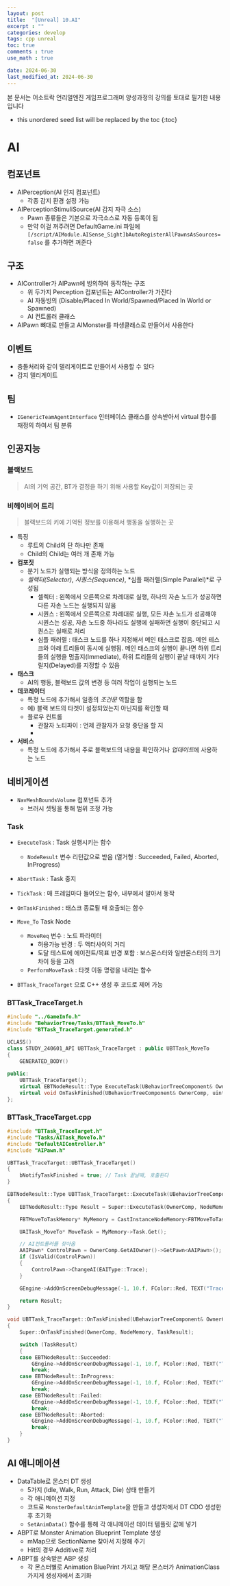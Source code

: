 ```yaml
---
layout: post
title:  "[Unreal] 10.AI"
excerpt : ""
categories: develop
tags: cpp unreal
toc: true
comments : true
use_math : true

date: 2024-06-30
last_modified_at: 2024-06-30
---
```

> <span style="font-size: 80%">
본 문서는 어소트락 언리얼엔진 게임프로그래머 양성과정의 강의를 토대로 필기한 내용입니다 </span>

<!--more-->

* this unordered seed list will be replaced by the toc
{:toc}

# AI

## 컴포넌트
- AIPerception(AI 인지 컴포넌트)
  - 각종 감지 환경 설정 가능
- AIPerceptionStimuliSource(AI 감지 자극 소스)
  - Pawn 종류들은 기본으로 자극소스로 자동 등록이 됨
  - 만약 이걸 꺼주려면 DefaultGame.ini 파일에 `[/script/AIModule.AISense_Sight]bAutoRegisterAllPawnsAsSources=false` 	를 추가하면 꺼준다

## 구조
- AIController가 AIPawn에 빙의하여 동작하는 구조
  - 위 두가지 Perception 컴포넌트는 AIController가 가진다
  - AI 자동빙의 (Disable/Placed In World/Spawned/Placed In World or Spawned)
  - AI 컨트롤러 클래스
- AIPawn 뼈대로 만들고 AIMonster를 파생클래스로 만들어서 사용한다

## 이벤트
- 충돌처리와 같이 델리게이트로 만들어서 사용할 수 있다
- 감지 델리게이트

## 팀
- `IGenericTeamAgentInterface` 인터페이스 클래스를 상속받아서 virtual 함수를 재정의 하여서 팀 분류 

## 인공지능

### 블랙보드
> AI의 기억 공간, BT가 결정을 하기 위해 사용할 Key값이 저장되는 곳

### 비헤이비어 트리
> 블랙보드의 키에 기억된 정보를 이용해서 행동을 실행하는 곳

- 특징
  - 루트의 Child의 단 하나만 존재
  - Child의 Child는 여러 개 존재 가능
- **컴포짓**
  - 분기 노드가 실행되는 방식을 정의하는 노드
  - *셀렉터(Selector)*, *시퀀스(Sequence)*, *심플 패러렐(Simple Parallel)*로 구성됨
    - 셀렉터 : 왼쪽에서 오른쪽으로 차례대로 실행, 하나의 자손 노드가 성공하면 다른 자손 노드는 실행되지 않음
    - 시퀀스 : 왼쪽에서 오른쪽으로 차례대로 실행, 모든 자손 노드가 성공해야 시퀀스는 성공, 자손 노드중 하나라도 실행에 실패하면 실행이 중단되고 시퀀스는 실패로 처리
    - 심플 패러렐 : 태스크 노드를 하나 지정해서 메인 태스크로 잡음. 메인 테스크와 아래 트리들이 동시에 실행됨. 메인 태스크의 실행이 끝나면 하위 트리들의 실행을 멈출지(Immediate), 하위 트리들의 실행이 끝날 때까지 기다릴지(Delayed)를 지정할 수 있음 
- **태스크**
  - AI의 행동, 블랙보드 값의 변경 등 여러 작업이 실행되는 노드
- **데코레이터**
  - 특정 노드에 추가해서 일종의 *조건문* 역할을 함
  - 예) 블랙 보드의 타겟이 설정되었는지 아닌지를 확인할 때
  - 플로우 컨트롤
    - 관찰자 노티파이 : 언제 관찰자가 요청 중단을 할 지
    - 
- **서비스**
  - 특정 노드에 추가해서 주로 블랙보드의 내용을 확인하거나 *업데이트*에 사용하는 노드

## 네비게이션
- `NavMeshBoundsVolume` 컴포넌트 추가
  - 브러시 셋팅을 통해 범위 조정 가능

### Task
- `ExecuteTask` : Task 실행시키는 함수
  - `NodeResult` 변수 리턴값으로 받음 (열거형 : Succeeded, Failed, Aborted, InProgress)
- `AbortTask` : Task 중지
- `TickTask` : 매 프레임마다 들어오는 함수, 내부에서 알아서 동작
- `OnTaskFinished` : 태스크 종료될 때 호출되는 함수

- `Move_To` Task Node
  - `MoveReq` 변수 : 노드 파라미터
    - 허용가능 반경 : 두 액터사이의 거리
    - 도달 테스트에 에이전트/목표 반경 포함 : 보스몬스터와 일반몬스터의 크기 차이 등을 고려
  - `PerformMoveTask` : 타겟 이동 명령을 내리는 함수
- `BTTask_TraceTarget` 으로 C++ 생성 후 코드로 제어 가능

### BTTask_TraceTarget.h
```cpp
#include "../GameInfo.h"
#include "BehaviorTree/Tasks/BTTask_MoveTo.h"
#include "BTTask_TraceTarget.generated.h"

UCLASS()
class STUDY_240601_API UBTTask_TraceTarget : public UBTTask_MoveTo
{
	GENERATED_BODY()
	
public:
	UBTTask_TraceTarget();
	virtual EBTNodeResult::Type ExecuteTask(UBehaviorTreeComponent& OwnerComp, uint8* NodeMemory) override;
	virtual void OnTaskFinished(UBehaviorTreeComponent& OwnerComp, uint8* NodeMemory, EBTNodeResult::Type TaskResult) override;
};
```

### BTTask_TraceTarget.cpp
```cpp
#include "BTTask_TraceTarget.h"
#include "Tasks/AITask_MoveTo.h"
#include "DefaultAIController.h"
#include "AIPawn.h"

UBTTask_TraceTarget::UBTTask_TraceTarget()
{
	bNotifyTaskFinished = true; // Task 끝날때, 호출된다
}

EBTNodeResult::Type UBTTask_TraceTarget::ExecuteTask(UBehaviorTreeComponent& OwnerComp, uint8* NodeMemory)
{
	EBTNodeResult::Type Result = Super::ExecuteTask(OwnerComp, NodeMemory);

	FBTMoveToTaskMemory* MyMemory = CastInstanceNodeMemory<FBTMoveToTaskMemory>(NodeMemory);

	UAITask_MoveTo* MoveTask = MyMemory->Task.Get();

	// AI컨트롤러를 찾아옴
	AAIPawn* ControlPawn = OwnerComp.GetAIOwner()->GetPawn<AAIPawn>();
	if (IsValid(ControlPawn))
	{
		ControlPawn->ChangeAI(EAIType::Trace);
	}

	GEngine->AddOnScreenDebugMessage(-1, 10.f, FColor::Red, TEXT("Trace Start"));

	return Result;
}

void UBTTask_TraceTarget::OnTaskFinished(UBehaviorTreeComponent& OwnerComp, uint8* NodeMemory, EBTNodeResult::Type TaskResult)
{
	Super::OnTaskFinished(OwnerComp, NodeMemory, TaskResult);

	switch (TaskResult)
	{
	case EBTNodeResult::Succeeded:
		GEngine->AddOnScreenDebugMessage(-1, 10.f, FColor::Red, TEXT("Trace Succeeded"));
		break;
	case EBTNodeResult::InProgress:
		GEngine->AddOnScreenDebugMessage(-1, 10.f, FColor::Red, TEXT("Trace InProgress"));
		break;
	case EBTNodeResult::Failed:
		GEngine->AddOnScreenDebugMessage(-1, 10.f, FColor::Red, TEXT("Trace Failed"));
		break;
	case EBTNodeResult::Aborted:
		GEngine->AddOnScreenDebugMessage(-1, 10.f, FColor::Red, TEXT("Trace Aborted"));
		break;
	}
}
```

## AI 애니메이션
- DataTable로 몬스터 DT 생성
  - 5가지 (Idle, Walk, Run, Attack, Die) 상태 만들기
  - 각 애니메이션 지정
  - 코드로 `MonsterDefaultAnimTemplate`을 만들고 생성자에서 DT CDO 생성한 후 초기화
  - `SetAnimData()` 함수를 통해 각 애니메이션 데이터 템플릿 값에 넣기 
- ABPT로 Monster Animation Blueprint Template 생성
  - mMap으로 SectionName 찾아서 지정해 주기
  - Hit의 경우 Additive로 처리
- ABPT를 상속받은 ABP 생성
  - 각 몬스터별로 Animation BluePrint 가지고 해당 몬스터가 AnimationClass 가지게 생성자에서 초기화